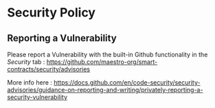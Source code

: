 # Security Policy

## Reporting a Vulnerability

Please report a Vulnerability with the built-in Github functionality in the *Security* tab : https://github.com/maestro-org/smart-contracts/security/advisories

More info here : https://docs.github.com/en/code-security/security-advisories/guidance-on-reporting-and-writing/privately-reporting-a-security-vulnerability
